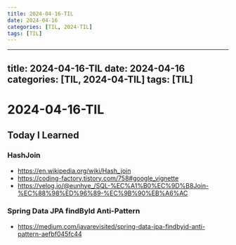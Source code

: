 ```yaml
---
title: 2024-04-16-TIL
date: 2024-04-16
categories: [TIL, 2024-TIL]
tags: [TIL]
---
```


---
title: 2024-04-16-TIL
date: 2024-04-16
categories: [TIL, 2024-04-TIL]
tags: [TIL]
---

# 2024-04-16-TIL

## Today I Learned

### HashJoin

- https://en.wikipedia.org/wiki/Hash_join
- https://coding-factory.tistory.com/758#google_vignette
- https://velog.io/@eunhye_/SQL-%EC%A1%B0%EC%9D%B8Join-%EC%88%98%ED%96%89-%EC%9B%90%EB%A6%AC

### Spring Data JPA findById Anti-Pattern

- https://medium.com/javarevisited/spring-data-jpa-findbyid-anti-pattern-aefbf045fc44